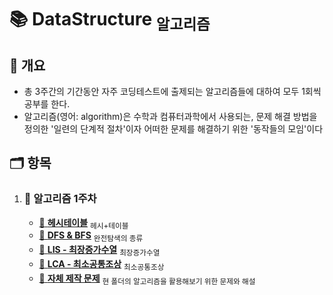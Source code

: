 ﻿# :books: DataStructure <sub>알고리즘</sub>

## :memo: 개요

- 총 3주간의 기간동안 자주 코딩테스트에 출제되는 알고리즘들에 대하여 모두 1회씩 공부를 한다.
- 알고리즘(영어: algorithm)은 수학과 컴퓨터과학에서 사용되는, 문제 해결 방법을 정의한 '일련의 단계적 절차'이자 어떠한 문제를 해결하기 위한 '동작들의 모임'이다 

## :card_index_dividers: 항목

1. ### :file_folder: 알고리즘 1주차

   - [:page_facing_up: **헤시테이블**](./HashTable.md) <sub>헤시+테이블</sub>
   - [:page_facing_up: **DFS & BFS**](./DFS&BFS.md) <sub>완전탐색의 종류</sub>
   - [:page_facing_up: **LIS - 최장증가수열**](./LIS.md) <sub>최장증가수열</sub>
   - [:page_facing_up: **LCA - 최소공통조상**](./LCA.md) <sub>최소공통조상</sub>
   - [:page_facing_up: **자체 제작 문제**](./custom_problem.md) <sub>현 폴더의 알고리즘을 활용해보기 위한 문제와 해설</sub>

